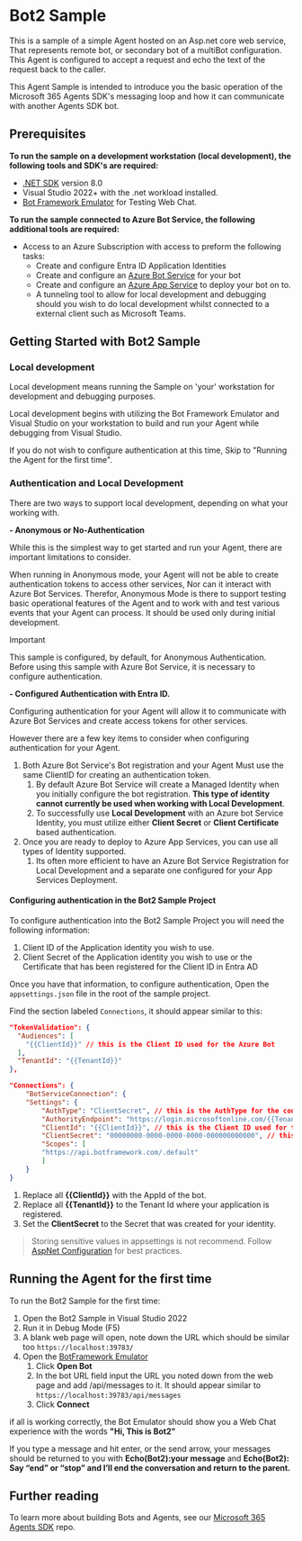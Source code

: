 ﻿# Bot2 Sample

This is a sample of a simple Agent hosted on an Asp.net core web service, That represents remote bot, or secondary bot of a multiBot configuration.  This Agent is configured to accept a request and echo the text of the request back to the caller.

This Agent Sample is intended to introduce you the basic operation of the Microsoft 365 Agents SDK's messaging loop and how it can communicate with another Agents SDK bot.

## Prerequisites

**To run the sample on a development workstation (local development), the following tools and SDK's are required:**

- [.NET SDK](https://dotnet.microsoft.com/download) version 8.0
- Visual Studio 2022+ with the .net workload installed.
- [Bot Framework Emulator](https://github.com/Microsoft/BotFramework-Emulator/releases) for Testing Web Chat.

**To run the sample connected to Azure Bot Service, the following additional tools are required:**

- Access to an Azure Subscription with access to preform the following tasks:
    - Create and configure Entra ID Application Identities
    - Create and configure an [Azure Bot Service](https://aka.ms/AgentsSDK-CreateBot) for your bot
    - Create and configure an [Azure App Service](https://learn.microsoft.com/azure/app-service/) to deploy your bot on to.
    - A tunneling tool to allow for local development and debugging should you wish to do local development whilst connected to a external client such as Microsoft Teams.

## Getting Started with Bot2 Sample

### Local development

Local development means running the Sample on 'your' workstation for development and debugging purposes.

Local development begins with utilizing the Bot Framework Emulator and Visual Studio on your workstation to build and run your Agent while debugging from Visual Studio.

If you do not wish to configure authentication at this time, Skip to "Running the Agent for the first time".

### Authentication and Local Development

There are two ways to support local development, depending on what your working with.

**- Anonymous or No-Authentication**

While this is the simplest way to get started and run your Agent, there are important limitations to consider.

When running in Anonymous mode, your Agent will not be able to create authentication tokens to access other services, Nor can it interact with Azure Bot Services. Therefor, Anonymous Mode is there to support testing basic operational features of the Agent and to work with and test various events that your Agent can process. It should be used only during initial development.

> [!IMPORTANT]
> This sample is configured, by default, for Anonymous Authentication. Before using this sample with Azure Bot Service, it is necessary to configure authentication.

**- Configured Authentication with Entra ID.**

Configuring authentication for your Agent will allow it to communicate with Azure Bot Services and create access tokens for other services.

However there are a few key items to consider when configuring authentication for your Agent.

1. Both Azure Bot Service's Bot registration and your Agent Must use the same ClientID for creating an authentication token.
    1. By default Azure Bot Service will create a Managed Identity when you initially configure the bot registration.  **This type of identity cannot currently be used when working with Local Development**.
    1. To successfully use **Local Development** with an Azure bot Service Identity, you must utilize either **Client Secret** or **Client Certificate** based authentication.
1. Once you are ready to deploy to Azure App Services, you can use all types of Identity supported.
    1. Its often more efficient to have an Azure Bot Service Registration for Local Development and a separate one configured for your App Services Deployment.

#### Configuring authentication in the Bot2 Sample Project

To configure authentication into the Bot2 Sample Project you will need the following information:

1. Client ID of the Application identity you wish to use.
1. Client Secret of the Application identity you wish to use or the Certificate that has been registered for the Client ID in Entra AD

Once you have that information, to configure authentication, Open the `appsettings.json` file in the root of the sample project.

Find the section labeled `Connections`,  it should appear similar to this:

```json
"TokenValidation": {
  "Audiences": [
    "{{ClientId}}" // this is the Client ID used for the Azure Bot
  ],
  "TenantId": "{{TenantId}}"
},

"Connections": {
    "BotServiceConnection": {
    "Settings": {
        "AuthType": "ClientSecret", // this is the AuthType for the connection, valid values can be found in Microsoft.Agents.Authentication.Msal.Model.AuthTypes.  The default is ClientSecret.
        "AuthorityEndpoint": "https://login.microsoftonline.com/{{TenantId}}",
        "ClientId": "{{ClientId}}", // this is the Client ID used for the connection.
        "ClientSecret": "00000000-0000-0000-0000-000000000000", // this is the Client Secret used for the connection.
        "Scopes": [
        "https://api.botframework.com/.default"
        ]
    }
}
```
    
1. Replace all **{{ClientId}}** with the AppId of the bot.
1. Replace all **{{TenantId}}** to the Tenant Id where your application is registered.
1. Set the **ClientSecret** to the Secret that was created for your identity.

> Storing sensitive values in appsettings is not recommend.  Follow [AspNet Configuration](https://learn.microsoft.com/en-us/aspnet/core/fundamentals/configuration/?view=aspnetcore-9.0) for best practices.

## Running the Agent for the first time

To run the Bot2 Sample for the first time:

1. Open the Bot2 Sample in Visual Studio 2022
1. Run it in Debug Mode (F5)
1. A blank web page will open, note down the URL which should be similar too `https://localhost:39783/`
1. Open the [BotFramework Emulator](https://github.com/Microsoft/BotFramework-Emulator/releases)
    1. Click **Open Bot**
    1. In the bot URL field input the URL you noted down from the web page and add /api/messages to it. It should appear similar to `https://localhost:39783/api/messages`
    1. Click **Connect**

if all is working correctly, the Bot Emulator should show you a Web Chat experience with the words **"Hi, This is Bot2"**

If you type a message and hit enter, or the send arrow, your messages should be returned to you with **Echo(Bot2):your message** and **Echo(Bot2): Say “end” or “stop” and I’ll end the conversation and return to the parent.**

## Further reading
To learn more about building Bots and Agents, see our [Microsoft 365 Agents SDK](https://github.com/microsoft/agents) repo.